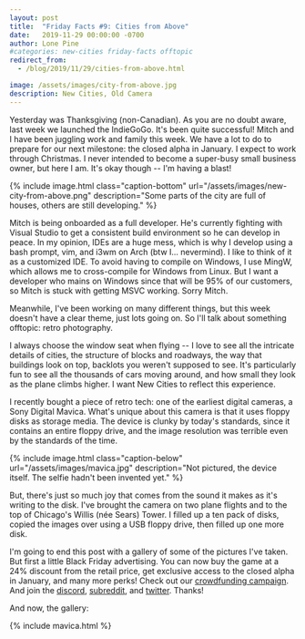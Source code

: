 ```yaml
---
layout: post
title:  "Friday Facts #9: Cities from Above"
date:   2019-11-29 00:00:00 -0700
author: Lone Pine
#categories: new-cities friday-facts offtopic
redirect_from:
  - /blog/2019/11/29/cities-from-above.html

image: /assets/images/city-from-above.jpg
description: New Cities, Old Camera
---
```


Yesterday was Thanksgiving (non-Canadian). As you are no doubt aware, last week we launched the IndieGoGo. It's been quite successful! Mitch and I have been juggling work and family this week. We have a lot to do to prepare for our next milestone: the closed alpha in January. I expect to work through Christmas. I never intended to become a super-busy small business owner, but here I am. It's okay though -- I'm having a blast!

{% include image.html class="caption-bottom"
  url="/assets/images/new-city-from-above.png"
  description="Some parts of the city are full of houses, others are still developing."
  %}

Mitch is being onboarded as a full developer. He's currently fighting with Visual Studio to get a consistent build environment so he can develop in peace. In my opinion, IDEs are a huge mess, which is why I develop using a bash prompt, vim, and i3wm on Arch (btw I... nevermind). I like to think of it as a customized IDE. To avoid having to compile on Windows, I use MingW, which allows me to cross-compile for Windows from Linux. But I want a developer who mains on Windows since that will be 95% of our customers, so Mitch is stuck with getting MSVC working. Sorry Mitch.

Meanwhile, I've been working on many different things, but this week doesn't have a clear theme, just lots going on. So I'll talk about something offtopic: retro photography.

I always choose the window seat when flying -- I love to see all the intricate details of cities, the structure of blocks and roadways, the way that buildings look on top, backlots you weren't supposed to see. It's particularly fun to see all the thousands of cars moving around, and how small they look as the plane climbs higher. I want New Cities to reflect this experience.

I recently bought a piece of retro tech: one of the earliest digital cameras, a Sony Digital Mavica. What's unique about this camera is that it uses floppy disks as storage media. The device is clunky by today's standards, since it contains an entire floppy drive, and the image resolution was terrible even by the standards of the time.

{% include image.html class="caption-below"
  url="/assets/images/mavica.jpg"
  description="Not pictured, the device itself. The selfie hadn't been invented yet."
  %}

But, there's just so much joy that comes from the sound it makes as it's writing to the disk. I've brought the camera on two plane flights and to the top of Chicago's Willis (née Sears) Tower. I filled up a ten pack of disks, copied the images over using a USB floppy drive, then filled up one more disk.

I'm going to end this post with a gallery of some of the pictures I've taken. But first a little Black Friday advertising. You can now buy the game at a 24% discount from the retail price, get exclusive access to the closed alpha in January, and many more perks! Check out our [crowdfunding campaign]. And join the [discord], [subreddit], and [twitter]. Thanks!

And now, the gallery:

{% include mavica.html %}

[subreddit]: https://www.reddit.com/r/New_Cities
[discord]: https://discord.gg/udgeB2E
[twitter]: https://twitter.com/lone_pine_games
[crowdfunding campaign]: https://igg.me/at/new-cities




